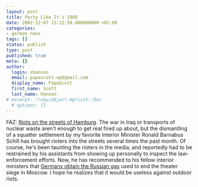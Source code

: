 ```yaml
---
layout: post
title: Party Like It's 1968
date: 2002-12-07 15:12:58.000000000 +01:00
categories:
- german news
tags: []
status: publish
type: post
published: true
meta: {}
author:
  login: shanson
  email: papascott-wp@gmail.com
  display_name: PapaScott
  first_name: Scott
  last_name: Hanson
# excerpt: !ruby/object:Hpricot::Doc
  # options: {}
---
```

<p>FAZ: <a href="http://www.faz.com/IN/INtemplates/eFAZ/docmain.asp?rub=%7BB1311FCC-FBFB-11D2-B228-00105A9CAF88%7D&amp;doc=%7B186288F1-3678-4D8D-AE42-D6A3963972CB%7D">Riots on the streets of Hamburg</a>. The war in Iraq or transports of nuclear waste aren't enough to get real fired up about, but the dismantling of a squatter settlement by my favorite Interior Minister Ronald Barnabus Schill has brought rioters into the streets several times the past month. Of course, he's been taunting the rioters in the media, and reportedly had to be restrained by his assistants from showing up personally to inspect the law-enforcement efforts. Now, he has recommended to his fellow interior ministers that <a href="http://www.abendblatt.de/daten/2002/12/07/101940.html">Germany obtain the Russian gas</a> used to end the theater siege in Moscow.    I hope he realizes that it would be useless against outdoor riots.</p>
